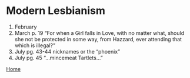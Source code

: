 # Modern Lesbianism

1. February
2. March p. 19 “For when a Girl falls in Love, with no matter what, should she not be protected in some way, from Hazzard, ever attending that which is illegal?”
3. July pg. 43-44 nicknames or the “phoenix”
4. July pg. 45 “...mincemeat Tartlets…”

[Home](https://gwilly.github.io/Ladies-Almanack)

